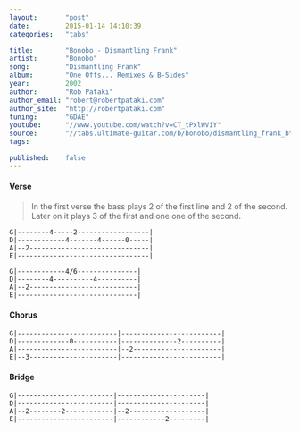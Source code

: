 ```yaml
---
layout:       "post"
date:         2015-01-14 14:10:39
categories:   "tabs"

title:        "Bonobo - Dismantling Frank"
artist:       "Bonobo"
song:         "Dismantling Frank"
album:        "One Offs... Remixes & B-Sides"
year:         2002
author:       "Rob Pataki"
author_email: "robert@robertpataki.com"
author_site:  "http://robertpataki.com"
tuning:       "GDAE"
youtube:      "//www.youtube.com/watch?v=CT_tPxlWViY"
source:       "//tabs.ultimate-guitar.com/b/bonobo/dismantling_frank_btab_1406439id_29072013date.htm"
tags:        

published:    false 
---
```


#### Verse

> In the first verse the bass plays 2 of the first line and 2 of the second. Later on it 
plays 3 of the first and one one of the second.

```
G|--------4-----2------------------|
D|------------4-------4------0-----|
A|--2------------------------------|
E|---------------------------------|
```
```
G|------------4/6---------------|
D|--------4----------4----------|
A|--2---------------------------|
E|------------------------------|
```

#### Chorus
```
G|-------------------------|-------------------------|
D|-------------0-----------|--------------2----------|
A|-------------------------|--2----------------------|
E|--3----------------------|-------------------------|
```

#### Bridge
```
G|------------------------|----------------------|
D|------------------------|----------------------|
A|--2--------2------------|--2-------------------|
E|------------------------|------------2---------|
```